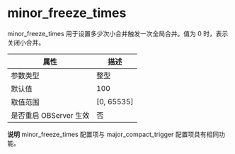 minor_freeze_times 
=======================================

minor_freeze_times 用于设置多少次小合并触发一次全局合并。值为 0 时，表示关闭小合并。


|      **属性**      |        **描述**         |
|------------------|-----------------------|
| 参数类型             | 整型                    |
| 默认值              | 100 |
| 取值范围             | \[0, 65535\]          |
| 是否重启 OBServer 生效 | 否                     |


**说明**
minor_freeze_times 配置项与 major_compact_trigger 配置项具有相同功能。
